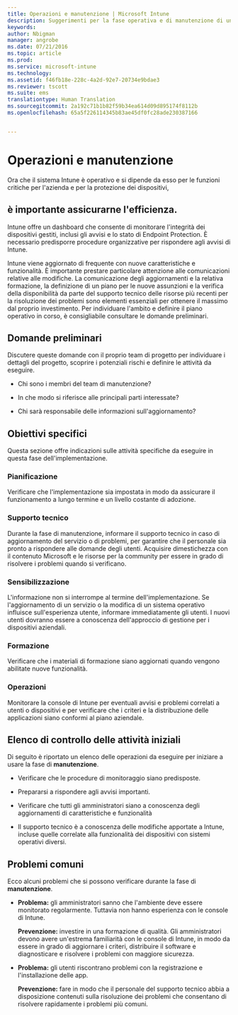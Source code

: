 ```yaml
---
title: Operazioni e manutenzione | Microsoft Intune
description: Suggerimenti per la fase operativa e di manutenzione di una distribuzione di Intune.
keywords: 
author: Nbigman
manager: angrobe
ms.date: 07/21/2016
ms.topic: article
ms.prod: 
ms.service: microsoft-intune
ms.technology: 
ms.assetid: f46fb18e-228c-4a2d-92e7-20734e9bdae3
ms.reviewer: tscott
ms.suite: ems
translationtype: Human Translation
ms.sourcegitcommit: 2a192c71b1b82f59b34ea614d09d895174f8112b
ms.openlocfilehash: 65a5f226114345b83ae45df0fc28ade230387166


---
```


# Operazioni e manutenzione
Ora che il sistema Intune è operativo e si dipende da esso per le funzioni critiche per l'azienda e per la protezione dei dispositivi,

## è importante assicurarne l'efficienza.
Intune offre un dashboard che consente di monitorare l'integrità dei dispositivi gestiti, inclusi gli avvisi e lo stato di Endpoint Protection. È necessario predisporre procedure organizzative per rispondere agli avvisi di Intune.

Intune viene aggiornato di frequente con nuove caratteristiche e funzionalità. È importante prestare particolare attenzione alle comunicazioni relative alle modifiche.
La comunicazione degli aggiornamenti e la relativa formazione, la definizione di un piano per le nuove assunzioni e la verifica della disponibilità da parte del supporto tecnico delle risorse più recenti per la risoluzione dei problemi sono elementi essenziali per ottenere il massimo dal proprio investimento.
Per individuare l'ambito e definire il piano operativo in corso, è consigliabile consultare le domande preliminari.

## Domande preliminari
Discutere queste domande con il proprio team di progetto per individuare i dettagli del progetto, scoprire i potenziali rischi e definire le attività da eseguire.

-   Chi sono i membri del team di manutenzione?

-   In che modo si riferisce alle principali parti interessate?

-   Chi sarà responsabile delle informazioni sull'aggiornamento?

## Obiettivi specifici
Questa sezione offre indicazioni sulle attività specifiche da eseguire in questa fase dell'implementazione.

### Pianificazione
Verificare che l'implementazione sia impostata in modo da assicurare il funzionamento a lungo termine e un livello costante di adozione.

### Supporto tecnico
Durante la fase di manutenzione, informare il supporto tecnico in caso di aggiornamento del servizio o di problemi, per garantire che il personale sia pronto a rispondere alle domande degli utenti. Acquisire dimestichezza con il contenuto Microsoft e le risorse per la community per essere in grado di risolvere i problemi quando si verificano.

### Sensibilizzazione
L'informazione non si interrompe al termine dell'implementazione. Se l'aggiornamento di un servizio o la modifica di un sistema operativo influisce sull'esperienza utente, informare immediatamente gli utenti. I nuovi utenti dovranno essere a conoscenza dell'approccio di gestione per i dispositivi aziendali.

### Formazione
Verificare che i materiali di formazione siano aggiornati quando vengono abilitate nuove funzionalità.

### Operazioni
Monitorare la console di Intune per eventuali avvisi e problemi correlati a utenti o dispositivi e per verificare che i criteri e la distribuzione delle applicazioni siano conformi al piano aziendale.

## Elenco di controllo delle attività iniziali
Di seguito è riportato un elenco delle operazioni da eseguire per iniziare a usare la fase di **manutenzione**.

-   Verificare che le procedure di monitoraggio siano predisposte.

-   Prepararsi a rispondere agli avvisi importanti.

-   Verificare che tutti gli amministratori siano a conoscenza degli aggiornamenti di caratteristiche e funzionalità

-   Il supporto tecnico è a conoscenza delle modifiche apportate a Intune, incluse quelle correlate alla funzionalità dei dispositivi con sistemi operativi diversi.

## Problemi comuni
Ecco alcuni problemi che si possono verificare durante la fase di **manutenzione**.

-   **Problema:** gli amministratori sanno che l'ambiente deve essere monitorato regolarmente. Tuttavia non hanno esperienza con le console di Intune.

    **Prevenzione:** investire in una formazione di qualità. Gli amministratori devono avere un'estrema familiarità con le console di Intune, in modo da essere in grado di aggiornare i criteri, distribuire il software e diagnosticare e risolvere i problemi con maggiore sicurezza.

-   **Problema:** gli utenti riscontrano problemi con la registrazione e l'installazione delle app.

    **Prevenzione:** fare in modo che il personale del supporto tecnico abbia a disposizione contenuti sulla risoluzione dei problemi che consentano di risolvere rapidamente i problemi più comuni.



<!--HONumber=Jul16_HO4-->


